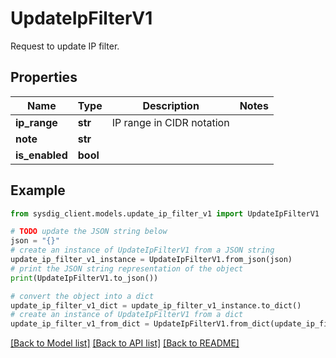 # UpdateIpFilterV1

Request to update IP filter.

## Properties

Name | Type | Description | Notes
------------ | ------------- | ------------- | -------------
**ip_range** | **str** | IP range in CIDR notation | 
**note** | **str** |  | 
**is_enabled** | **bool** |  | 

## Example

```python
from sysdig_client.models.update_ip_filter_v1 import UpdateIpFilterV1

# TODO update the JSON string below
json = "{}"
# create an instance of UpdateIpFilterV1 from a JSON string
update_ip_filter_v1_instance = UpdateIpFilterV1.from_json(json)
# print the JSON string representation of the object
print(UpdateIpFilterV1.to_json())

# convert the object into a dict
update_ip_filter_v1_dict = update_ip_filter_v1_instance.to_dict()
# create an instance of UpdateIpFilterV1 from a dict
update_ip_filter_v1_from_dict = UpdateIpFilterV1.from_dict(update_ip_filter_v1_dict)
```
[[Back to Model list]](../README.md#documentation-for-models) [[Back to API list]](../README.md#documentation-for-api-endpoints) [[Back to README]](../README.md)


